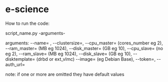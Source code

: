 e-science
=========

How to run the code:

script_name.py -arguments-

arguments:  --name= , --clustersize=, --cpu_master= (cores_number eg 2),  --ram_master= (MB eg 1024),  --disk_master= (GB eg 10),  --cpu_slave= (no eg 2),  --ram_slave= (MB eg 1024),  --disk_slave= (GB eg 10), --disktemplate= (drbd or ext_vlmc)
--image= (eg Debian Base), --token=, --auth_url=

note: if one or more are omitted they have default values

